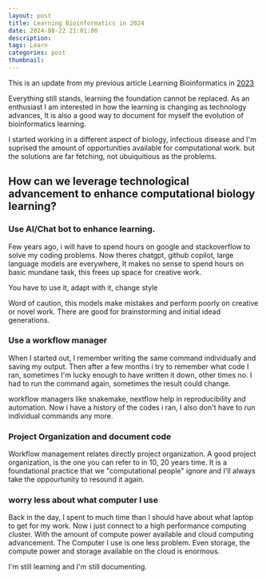 ```yaml
---
layout: post
title: Learning Bioinformatics in 2024
date: 2024-08-22 21:01:00
description: 
tags: Learn
categories: post
thumbnail: 
---
```


This is an update from my previous article Learning Bioinformatics in [2023](https://www.linkedin.com/pulse/learning-bioinformatics-2023-step-by-step-guide-tobi-aminu/?trackingId=bw2S8rhEQ7ulbnKLtorkXA%3D%3D)

Everything still stands, learning the foundation cannot be replaced. 
As an enthusiast I am interested in how the learning is changing as technology advances, It is also a good way to document for myself the evolution of bioinformatics learning.

I started working in a different aspect of biology, infectious disease and I'm suprised the amount
of opportunities available for computational work. but the solutions are far fetching, not ubuiquitious as the problems.

## How can we leverage technological advancement to enhance computational biology learning?


### Use AI/Chat bot to enhance learning.
Few years ago, i will have to spend hours on google and stackoverflow to solve my coding problems. Now theres chatgpt, github copilot, large language models are everywhere, It makes no sense to spend hours on basic mundane task, this frees up space for creative work.

You have to use it, adapt with it, change style

Word of caution, this models make mistakes and perform poorly on creative or novel work. There are good for brainstorming and initial idead generations.

### Use a workflow manager
When I started out, I remember writing the same command individually and saving my output.
Then after a few months i try to remember what code I ran, sometimes I'm lucky enough to have written it down, other times no. I had to run the command again, sometimes the result could change.

workflow managers like snakemake, nextflow help in reproducibility and automation.
Now i have a history of the codes i ran, I also don't have to run individual commands any more.

### Project Organization and document code
Workflow management relates directly project organization.
A good project organization, is the one you can refer to in 10, 20 years time.
It is a foundational practice that we "computational people" ignore and I'll always take the oppourtunity to resound it again.

### worry less about what computer I use
Back in the day, I spent to much time than I should have about what laptop to get for my work.
Now i just connect to a high performance computing cluster. With the amount of compute power available and cloud computing advancement. The Computer I use is one less problem.
Even storage, the compute power and storage available on the cloud is enormous.

I'm still learning and I'm still documenting.


